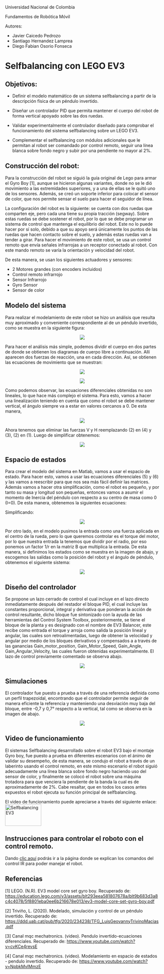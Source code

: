 
Universidad Nacional de Colombia

Fundamentos de Robótica Móvil

Autores:
- Javier Caicedo Pedrozo
- Santiago Hernandez Lamprea
- Diego Fabian Osorio Fonseca

 # Selfbalancing con LEGO EV3 

## Objetivos:

* Definir el modelo matemático de un sistema selfbalancing a partir de la descripción física de un péndulo invertido.

* Diseñar un controlador PID que permita mantener el cuerpo del robot de forma vertical apoyado sobre las dos ruedas.

* Validar experimentalmente el controlador diseñado para comprobar el funcionamiento del sistema selfbalancing sobre un LEGO EV3.
  
* Complementar el selfbalancing con módulos adicionales que le permitan al robot ser comandado por control remoto, seguir una línea blanca sobre fondo negro y subir por una pendiente no mayor al 2%.


## Construcción del robot:
Para la construcción del robot se siguió la guía original de Lego para armar el Gyro Boy [1], aunque se hicieron algunas variantes, donde no se le dió movimiento a las extremidades superiores, y a una de ellas se le quitó uno de los sensores. Además, se creó un soporte inferior para colocar el sensor de color, que nos permite sensar el suelo para hacer el seguidor de línea.

La configuración del robot es la siguiente: se cuenta con dos ruedas que comparten eje, pero cada una tiene su propia tracción (segway). Sobre estas ruedas se debe sostener el robot, por lo que se debe programar un sistema de control que mantenga el equilibrio del robot. Este no lo puede hacer por sí solo, debido a que su apoyo será únicamente los puntos de las ruedas que hacen contacto sobre el suelo, y además estas ruedas van a tender a girar. Para hacer el movimiento de este robot, se usa un control remoto que envía señales infrarrojas a un receptor conectado al robot. Con este mando remoto se varía la orientación y velocidad del robot.

De esta manera, se usan los siguientes actuadores y sensores:

* 2 Motores grandes (con encoders incluidos)
* Control remoto infrarrojo
* Sensor Infrarrojo
* Gyro Sensor
* Sensor de color

## Modelo del sistema

Para realizar el modelamiento de este robot se hizo un análisis que resulta muy aproximado y conveniente correspondiente al de un péndulo invertido, como se muestra en la siguiente figura: 

<p align="center"><img src="https://i.postimg.cc/j5dFZvFX/Pendulo-invertido.png"></p>

Para hacer el análisis más simple, podemos dividir el cuerpo en dos partes de donde se obtienen los diagramas de cuerpo libre a continuación. Allí aparecen dos fuerzas de reacción, una en cada dirección. Así, se obtienen las ecuaciones de movimiento que se muestran:

<p align="center"><img src="https://i.postimg.cc/ZR7Dgpkh/DCL-Cuerpo.png"></p>

<p align="center"><img src="https://i.postimg.cc/FzYnQzmk/DCL-Base.png"></p>


Como podemos observar, las ecuaciones diferenciales obtenidas no son lineales, lo que hace más complejo el sistema. Para esto, vamos a hacer una linealización teniendo en cuenta que como el robot se debe mantener vertical, el ángulo  siempre va a estar en valores cercanos a 0. De esta manera,
<p align="center"><img src="https://i.postimg.cc/wMqSrfKB/linealizadas-2.png"></p>

Ahora tenemos que eliminar las fuerzas V y H reemplazando (2) en (4) y (3), (2) en (1). Luego de simplificar obtenemos:
<p align="center"><img src="https://i.postimg.cc/s2G6vPc2/ecuaciones-simple.png"></p>

## Espacio de estados

Para crear el modelo del sistema en Matlab, vamos a usar el espacio de estado. Para hacer esto, vamos a usar las ecuaciones diferenciales (5) y (6) y las vamos a reescribir para que nos sea más fácil definir las matrices. Además vamos a hacer otra simplificación, como el robot es pequeño, y por tanto su masa y longitud son pequeñas, entonces vamos a asumir el momento de Inercia del péndulo con respecto a su centro de masa como 0 (I=0). De esta manera, obtenemos la siguientes ecuaciones:

Simplificando:

<p align="center"><img src="https://i.postimg.cc/sfmcf0rc/ecuaciones-finales.png"></p>

Por otro lado, en el modelo pusimos la entrada como una fuerza aplicada en el centro de la rueda, pero lo que queremos controlar es el torque del motor, por lo que nuestra entrada la tenemos que dividir por el radio, por eso ponemos un factor 1/r en la matriz B que multiplica la entrada. De esta manera, si definimos los estados como se muestra en la imagen de abajo, y escogemos las salidas como la posición del robot y el ángulo de péndulo, obtenemos el siguiente sistema:

<p align="center"><img src="https://i.postimg.cc/XvDLWsyJ/espacio-de-estados-2.png"></p>

## Diseño del controlador
Se propone un lazo cerrado de control el cual incluye en el lazo directo inmediatamente después del restador el bloque PID, el cual incluye las constantes proporcional, integral y derivativa que ponderan la acción de control resultante, dicho bloque fue sintonizado con la ayuda de las herramientas del Control System Toolbox, posteriormente, se tiene el bloque de la planta y es designado con el nombre de EV3 Balancer, este recibe como entrada el torque y arroja como salida la posición lineal y angular, las cuales son retroalimentadas, luego de obtener la velocidad y angular por medio de los bloques derivativos y compensados a a través de las ganancias Gain_motor_position, Gain_Motor_Speed, Gain_Angle, Gain_Angular_Velocity, las cuales fueron obtenidas experimentalmente. El lazo de control previamente comentado se observa abajo.

<p align="center"><img src="https://i.postimg.cc/25n4vqNm/control-PID.png"></p>

## Simulaciones

El controlador fue puesto a prueba a través de una referencia definida como un perfil trapezoidal, encontrando que el controlador permite seguir de manera eficiente la referencia y manteniendo una desviación muy baja del bloque, entre -0,7 y 0,7° respecto a la vertical, tal como se observa en la imagen de abajo.
<p align="center"><img src="https://i.postimg.cc/5yDK9JN7/Simulaci-n-Balancer-Simulink.png"></p>


## Video de funcionamiento
El sistemas Selfbalancing desarrollado sobre el robot EV3 bajo el montaje Gyro boy, fue puesto a prueba en diferentes escenarios con el ánimo de validar su desempeño, de esta manera, se condujo el robot a través de un laberinto usando el control remoto, en este mismo escenario el robot siguió adecuadamente una línea blanca sobre fondo negro haciendo uso del sensor de color, y finalmente se colocó el robot sobre una máquina trotadora para que venciera la pendiente de la banda la cual es de aproximadamente de 2%. Cabe resaltar, que en todos los casos antes expuestos el robot ejecuta su función principal de selfbalanciing.

<p>El video de funcionamiento puede apreciarse a través del siguiente enlace: <a href="https://www.youtube.com/watch?v=j_1jOWG-_PM"><img src="https://i.postimg.cc/5977gB14/Segway-EV3-en-rampa.png" alt="Selfbalancing EV3" title="Selfbalancing EV3" width="118" height="70"></a></p>

## Instrucciones para controlar el roboto con el control remoto.
Dando [clic aquí](Instrucciones.md) podrás ir a la página donde se explican los comandos del control IR para poder manejar el robot.

## Referencias
[1] LEGO. (N.R). EV3 model core set gyro boy. Recuperado de: https://education.lego.com/v3/assets/blt293eea581807678a/blt9b683d3a8c4c4078/5f8801eba0ee6b216678e013/ev3-model-core-set-gyro-boy.pdf

[2] Triviño, L. (2020). Modelado, simulación y control de un péndulo invertido. Recuperado de: https://ddd.uab.cat/pub/tfg/2020/234238/TFG_LuisGeovannyTrivinoMacias.pdf

[3] Canal mqc mechatronics. (video). Pendulo invertido-ecuaciones diferenciales. Recuperado de: https://www.youtube.com/watch?v=cvKCe4revsE

[4] Canal mqc mechatronics. (video). Modelamiento en espacio de estados - pendulo invertido. Recuperado de: https://www.youtube.com/watch?v=NpbkMvlMmzE


